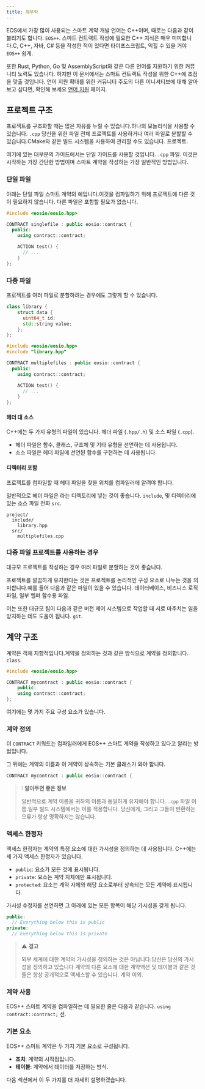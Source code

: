```yaml
---
title: 해부학
---
```


EOS에서 가장 많이 사용되는 스마트 계약 개발 언어는 C++이며, 때로는 다음과 같이 불리기도 합니다. `EOS++`. 
스마트 컨트랙트 작성에 필요한 C++ 지식은 매우 미미합니다.C, C++, 자바, C# 등을 작성한 적이 있다면
타이프스크립트, 익힐 수 있을 거야 `EOS++` 쉽게.

또한 Rust, Python, Go 및 AssemblyScript와 같은 다른 언어를 지원하기 위한 커뮤니티 노력도 있습니다.
하지만 이 문서에서는 스마트 컨트랙트 작성을 위한 C++에 초점을 맞출 것입니다. 
언어 지원 확대를 위한 커뮤니티 주도의 다른 이니셔티브에 대해 알아보고 싶다면, 
확인해 보세요 [언어 지원](/docs/03_smart-contracts/999_language-support.md) 페이지.


## 프로젝트 구조

프로젝트를 구조화할 때는 많은 자유를 누릴 수 있습니다.하나의 모놀리식을 사용할 수 있습니다. `.cpp` 당신을 위한 파일
전체 프로젝트를 사용하거나 여러 파일로 분할할 수 있습니다.CMake와 같은 빌드 시스템을 사용하여 관리할 수도 있습니다.
프로젝트.

여기에 있는 대부분의 가이드에서는 단일 가이드를 사용할 것입니다. `.cpp` 파일.
이것은 시작하는 가장 간단한 방법이며 스마트 계약을 작성하는 가장 일반적인 방법입니다.

### 단일 파일

아래는 단일 파일 스마트 계약의 예입니다.이것을 컴파일하기 위해 프로젝트에 다른 것이 필요하지 않습니다.
다른 파일은 포함할 필요가 없습니다.

```cpp title="project/singlefile.cpp"
#include <eosio/eosio.hpp>

CONTRACT singlefile : public eosio::contract {
  public:
    using contract::contract;

    ACTION test() {
      // ...
    }
};
```

### 다중 파일

프로젝트를 여러 파일로 분할하려는 경우에도 그렇게 할 수 있습니다.

```cpp title="project/src/library.hpp"
class library {
    struct data {
      uint64_t id;
      std::string value;
    };
};
```

```cpp title="include/multiplefiles.cpp"
#include <eosio/eosio.hpp>
#include "library.hpp"

CONTRACT multiplefiles : public eosio::contract {
  public:
    using contract::contract;

    ACTION test() {
      // ...
    }
};
```


#### 헤더 대 소스

C++에는 두 가지 유형의 파일이 있습니다. 헤더 파일 (`.hpp/.h`) 및 소스 파일 (`.cpp`).

- 헤더 파일은 함수, 클래스, 구조체 및 기타 유형을 선언하는 데 사용됩니다.
- 소스 파일은 헤더 파일에 선언된 함수를 구현하는 데 사용됩니다.

#### 디렉터리 포함

프로젝트를 컴파일할 때 헤더 파일을 찾을 위치를 컴파일러에 알려야 합니다.

일반적으로 헤더 파일은 라는 디렉토리에 넣는 것이 좋습니다. `include`, 및 디렉터리에 있는 소스 파일
전화 `src`.

```text
project/
  include/
    library.hpp
  src/
    multiplefiles.cpp
```

### 다중 파일 프로젝트를 사용하는 경우

대규모 프로젝트를 작성하는 경우 여러 파일로 분할하는 것이 좋습니다.

프로젝트를 깔끔하게 유지한다는 것은 프로젝트를 논리적인 구성 요소로 나누는 것을 의미합니다.예를 들어 다음과 같은 파일이 있을 수 있습니다.
데이터베이스, 비즈니스 로직 파일, 일부 헬퍼 함수용 파일.

이는 또한 대규모 팀이 다음과 같은 버전 제어 시스템으로 작업할 때 서로 마주치는 일을 방지하는 데도 도움이 됩니다. `git`.

## 계약 구조

계약은 객체 지향적입니다.계약을 정의하는 것과 같은 방식으로 계약을 정의합니다. `class`.

```cpp title="project/mycontract.cpp"
#include <eosio/eosio.hpp>

CONTRACT mycontract : public eosio::contract {
    public:
    using contract::contract;
};
```

여기에는 몇 가지 주요 구성 요소가 있습니다. 

### 계약 정의

더 `CONTRACT` 키워드는 컴파일러에게 EOS++ 스마트 계약을 작성하고 있다고 알리는 방법입니다.

그 뒤에는 계약의 이름과 이 계약이 상속하는 기본 클래스가 와야 합니다.

```cpp
CONTRACT mycontract : public eosio::contract {
```

> ❕ **알아두면 좋은 정보**
>
> 일반적으로 계약 이름을 귀하의 이름과 동일하게 유지해야 합니다. `.cpp` 파일 이름.일부 빌드 시스템에서는 이를 적용합니다.
> 당신에게, 그리고 그들이 반환하는 오류가 항상 명확하지는 않습니다.

### 액세스 한정자

액세스 한정자는 계약의 특정 요소에 대한 가시성을 정의하는 데 사용됩니다.
C++에는 세 가지 액세스 한정자가 있습니다. 
- `public`: 요소가 모든 것에 표시됩니다.
- `private`: 요소는 계약 자체에만 표시됩니다.
- `protected`: 요소는 계약 자체와 해당 요소로부터 상속되는 모든 계약에 표시됩니다.

가시성 수정자를 선언하면 그 아래에 있는 모든 항목이 해당 가시성을 갖게 됩니다.

```cpp
public:
  // Everything below this is public
private:
  // Everything below this is private
```


> ⚠ **경고**
> 
> 외부 세계에 대한 계약의 가시성을 정의하는 것은 아닙니다.당신은 당신의 가시성을 정의하고 있습니다
> 계약의 다른 요소에 대한 계약액션 및 테이블과 같은 것들은 항상 공개적으로 액세스할 수 있습니다.
> 계약 이외.


### 계약 사용

EOS++ 스마트 계약을 컴파일하는 데 필요한 줄은 다음과 같습니다. `using contract::contract;` 선.


### 기본 요소

EOS++ 스마트 계약은 두 가지 기본 요소로 구성됩니다.

- **조치**: 계약의 시작점입니다. 
- **테이블**: 계약에서 데이터를 저장하는 방식.

다음 섹션에서 이 두 가지를 더 자세히 설명하겠습니다.
